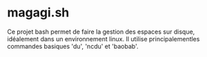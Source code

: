 # magagi.sh

Ce projet bash permet de faire la gestion des espaces sur disque, idéalement dans un environnement linux. Il utilise principalementles commandes basiques 'du', 'ncdu' et 'baobab'.
